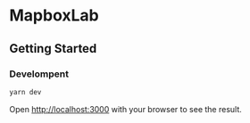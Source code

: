 # MapboxLab 

## Getting Started
### Develompent
```bash
yarn dev
```
Open [http://localhost:3000](http://localhost:3000) with your browser to see the result.
